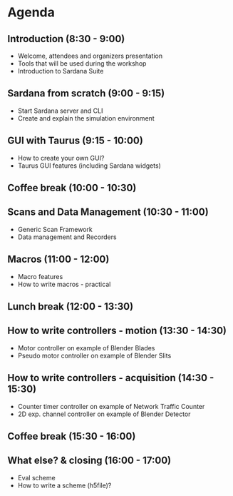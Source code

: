 # Agenda

## Introduction (8:30 - 9:00)
* Welcome, attendees and organizers presentation
* Tools that will be used during the workshop
* Introduction to Sardana Suite

## Sardana from scratch (9:00 - 9:15)
* Start Sardana server and CLI
* Create and explain the simulation environment

## GUI with Taurus (9:15 - 10:00)
* How to create your own GUI?
* Taurus GUI features (including Sardana widgets)

## Coffee break (10:00 - 10:30)

## Scans and Data Management (10:30 - 11:00)
* Generic Scan Framework
* Data management and Recorders

## Macros (11:00 - 12:00)
* Macro features
* How to write macros - practical

## Lunch break (12:00 - 13:30)

## How to write controllers - motion (13:30 - 14:30)
* Motor controller on example of Blender Blades
* Pseudo motor controller on example of Blender Slits

## How to write controllers - acquisition (14:30 - 15:30)
* Counter timer controller on example of Network Traffic Counter
* 2D exp. channel controller on example of Blender Detector

## Coffee break (15:30 - 16:00)

## What else? & closing (16:00 - 17:00)
* Eval scheme
* How to write a scheme (h5file)?
